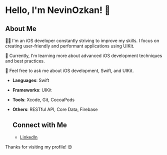 
# Hello, I'm NevinOzkan! 👋

## About Me

👨‍💻 I'm an iOS developer constantly striving to improve my skills. I focus on creating user-friendly and performant applications using UIKit.

🌱 Currently, I'm learning more about advanced iOS development techniques and best practices.

💬 Feel free to ask me about iOS development, Swift, and UIKit.

- **Languages**: Swift
- **Frameworks**: UIKit
- **Tools**: Xcode, Git, CocoaPods
- **Others**: RESTful API, Core Data, Firebase

  ## Connect with Me
  - [LinkedIn](https://www.linkedin.com/in/nevin-özkan-5592a1257)

Thanks for visiting my profile! 😊
